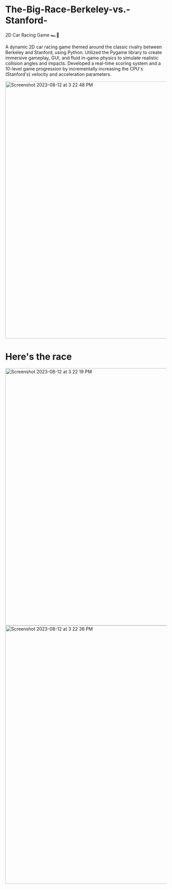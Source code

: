 # The-Big-Race-Berkeley-vs.-Stanford-
2D Car Racing Game 🏎💨 

A dynamic 2D car racing game themed around the classic rivalry between Berkeley and Stanford, using Python.
Utilized the Pygame library to create immersive gameplay, GUI, and fluid in-game physics to simulate realistic collision angles and impacts.
Developed a real-time scoring system and a 10-level game progression by incrementally increasing the CPU's (Stanford's) velocity and acceleration parameters.

<img width="800" alt="Screenshot 2023-08-12 at 3 22 48 PM" src="https://github.com/alifsatyawan/The-Big-Race-Berkeley-vs.-Stanford-/assets/141614747/0148afa0-b96d-47b4-929a-a732234f61de">

# Here's the race

<img width="800" alt="Screenshot 2023-08-12 at 3 22 19 PM" src="https://github.com/alifsatyawan/The-Big-Race-Berkeley-vs.-Stanford-/assets/141614747/079718bc-7f45-4b84-b39d-c962f278c5f6">


<img width="803" alt="Screenshot 2023-08-12 at 3 22 38 PM" src="https://github.com/alifsatyawan/The-Big-Race-Berkeley-vs.-Stanford-/assets/141614747/71b99029-9087-4616-95f9-607887614605">
